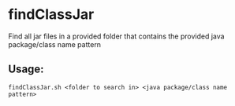 # findClassJar
Find all jar files in a provided folder that contains the provided java package/class name pattern
## Usage:
`findClassJar.sh <folder to search in> <java package/class name pattern>`
